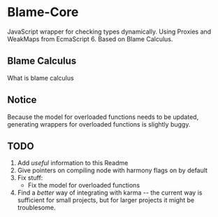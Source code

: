 Blame-Core
==============
JavaScript wrapper for checking types dynamically. Using Proxies and WeakMaps from EcmaScript 6. Based on Blame Calculus.

Blame Calculus
--------------
What is blame calculus

Notice
------
Because the model for overloaded functions needs to be updated, generating wrappers for overloaded functions is slightly buggy.

TODO
----
1. Add *useful* information to this Readme
2. Give pointers on compiling node with harmony flags on by default
3. Fix stuff:
    - Fix the model for overloaded functions
4. Find a *better* way of integrating with karma -- the current way is sufficient for small projects, but for larger projects it might be troublesome.
